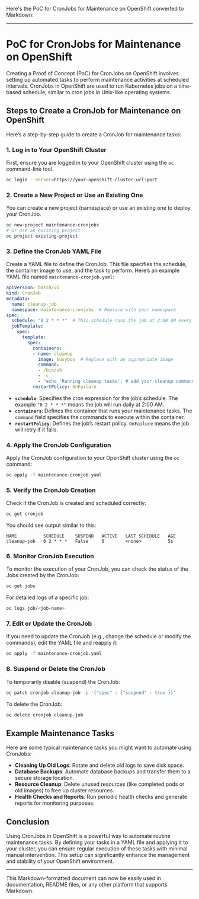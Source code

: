 Here's the PoC for CronJobs for Maintenance on OpenShift converted to Markdown:

---

# PoC for CronJobs for Maintenance on OpenShift

Creating a Proof of Concept (PoC) for CronJobs on OpenShift involves setting up automated tasks to perform maintenance activities at scheduled intervals. CronJobs in OpenShift are used to run Kubernetes jobs on a time-based schedule, similar to cron jobs in Unix-like operating systems.

## Steps to Create a CronJob for Maintenance on OpenShift

Here’s a step-by-step guide to create a CronJob for maintenance tasks:

### 1. Log in to Your OpenShift Cluster

First, ensure you are logged in to your OpenShift cluster using the `oc` command-line tool.

```bash
oc login --server=https://your-openshift-cluster-url:port
```

### 2. Create a New Project or Use an Existing One

You can create a new project (namespace) or use an existing one to deploy your CronJob.

```bash
oc new-project maintenance-cronjobs
# or use an existing project
oc project existing-project
```

### 3. Define the CronJob YAML File

Create a YAML file to define the CronJob. This file specifies the schedule, the container image to use, and the task to perform. Here’s an example YAML file named `maintenance-cronjob.yaml`:

```yaml
apiVersion: batch/v1
kind: CronJob
metadata:
  name: cleanup-job
  namespace: maintenance-cronjobs  # Replace with your namespace
spec:
  schedule: "0 2 * * *"  # This schedule runs the job at 2:00 AM every day
  jobTemplate:
    spec:
      template:
        spec:
          containers:
          - name: cleanup
            image: busybox  # Replace with an appropriate image
            command:
            - /bin/sh
            - -c
            - "echo 'Running cleanup tasks'; # add your cleanup commands here"
          restartPolicy: OnFailure
```

- **`schedule`**: Specifies the cron expression for the job’s schedule. The example `"0 2 * * *"` means the job will run daily at 2:00 AM.
- **`containers`**: Defines the container that runs your maintenance tasks. The `command` field specifies the commands to execute within the container.
- **`restartPolicy`**: Defines the job’s restart policy. `OnFailure` means the job will retry if it fails.

### 4. Apply the CronJob Configuration

Apply the CronJob configuration to your OpenShift cluster using the `oc` command:

```bash
oc apply -f maintenance-cronjob.yaml
```

### 5. Verify the CronJob Creation

Check if the CronJob is created and scheduled correctly:

```bash
oc get cronjob
```

You should see output similar to this:

```
NAME          SCHEDULE    SUSPEND   ACTIVE   LAST SCHEDULE   AGE
cleanup-job   0 2 * * *   False     0        <none>          5s
```

### 6. Monitor CronJob Execution

To monitor the execution of your CronJob, you can check the status of the Jobs created by the CronJob:

```bash
oc get jobs
```

For detailed logs of a specific job:

```bash
oc logs job/<job-name>
```

### 7. Edit or Update the CronJob

If you need to update the CronJob (e.g., change the schedule or modify the commands), edit the YAML file and reapply it:

```bash
oc apply -f maintenance-cronjob.yaml
```

### 8. Suspend or Delete the CronJob

To temporarily disable (suspend) the CronJob:

```bash
oc patch cronjob cleanup-job -p '{"spec" : {"suspend" : true }}'
```

To delete the CronJob:

```bash
oc delete cronjob cleanup-job
```

## Example Maintenance Tasks

Here are some typical maintenance tasks you might want to automate using CronJobs:

- **Cleaning Up Old Logs**: Rotate and delete old logs to save disk space.
- **Database Backups**: Automate database backups and transfer them to a secure storage location.
- **Resource Cleanup**: Delete unused resources (like completed pods or old images) to free up cluster resources.
- **Health Checks and Reports**: Run periodic health checks and generate reports for monitoring purposes.

## Conclusion

Using CronJobs in OpenShift is a powerful way to automate routine maintenance tasks. By defining your tasks in a YAML file and applying it to your cluster, you can ensure regular execution of these tasks with minimal manual intervention. This setup can significantly enhance the management and stability of your OpenShift environment.

---

This Markdown-formatted document can now be easily used in documentation, README files, or any other platform that supports Markdown.
